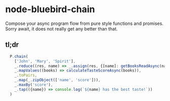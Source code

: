# node-bluebird-chain
Compose your async program flow from pure style functions and promises.
Sorry await, it does not really get any better than that.

## tl;dr
```javascript
  P.chain(
    ['John', 'Mary', 'Spirit'],
    _.reduce((res, name) => _.assign(res, {[name]: getBooksReadAsync(name)}), {}),
    _.mapValues((books) => calculateTasteScoreAsync(books)),
    _.toPairs,
    _.map(_.zipObject(['name', 'score'])),
    _.maxBy('score'),
    _.tap(({name}) => console.log(`${name} has the best taste!`))
  )
```
